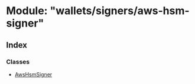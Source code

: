 # Module: "wallets/signers/aws-hsm-signer"

## Index

### Classes

* [AwsHsmSigner](../classes/_wallets_signers_aws_hsm_signer_.awshsmsigner.md)
